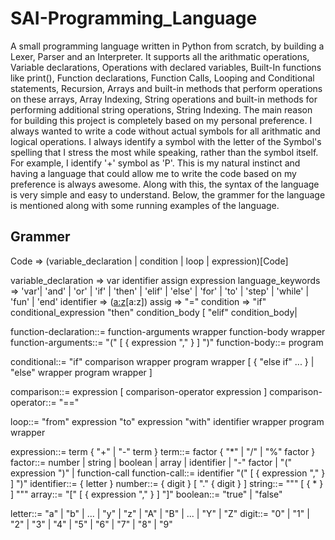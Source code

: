# SAI-Programming_Language
A small programming language written in Python from scratch, by building a Lexer, Parser and an Interpreter. It supports all the arithmatic operations, Variable declarations, Operations with declared variables, Built-In functions like print(), Function declarations, Function Calls, Looping and Conditional statements, Recursion, Arrays and built-in methods that perform operations on these arrays, Array Indexing, String operations and built-in methods for performing additional string operations, String Indexing. The main reason for building this project is completely based on my personal preference. I always wanted to write a code without actual symbols for all arithmatic and logical operations. I always identify a symbol with the letter of the Symbol's spelling that I stress the most while speaking, rather than the symbol itself. For example, I identify '+' symbol as 'P'. This is my natural instinct and having a language that could allow me to write the code based on my preference is always awesome. Along with this, the syntax of the language is very simple and easy to understand. Below, the grammer for the language is mentioned along with some running examples of the language.

## Grammer
Code => (variable_declaration | condition  | loop | expression)[Code]

variable_declaration => var identifier assign expression
language_keywords => 'var'| 'and' | 'or' | 'if' | 'then' | 'elif' | 'else' | 'for' | 'to' | 'step' | 'while' | 'fun' | 'end'
identifier => ([a:z]([0:9]|[a:z]|'_')[a:z])
assig => "="
condition => "if" conditional_expression "then" condition_body [ "elif" condition_body|

function-declaration::= function-arguments wrapper function-body wrapper
function-arguments::= "(" [ { expression "," } ] ")"
function-body::= program

conditional::= "if" comparison wrapper program wrapper [ { "else if" ... } | "else" wrapper program wrapper ]

comparison::= expression [ comparison-operator expression ]
comparison-operator::= "=="

loop::= "from" expression "to" expression "with" identifier wrapper program wrapper

expression::= term { "+" | "-" term }
term::= factor { "*" | "/" | "%" factor }
factor::= number | string | boolean | array | identifier | "-" factor | "(" expression ")" | function-call
function-call::= identifier "(" [ { expression "," } ] ")"
identifier::= { letter }
number::= { digit } [ "." { digit } ]
string::= """ [ { * } ] """
array::= "[" [ { expression "," } ] "]"
boolean::= "true" | "false"

letter::= "a" | "b" | ... | "y" | "z" | "A" | "B" | ... | "Y" | "Z"
digit::= "0" | "1" | "2" | "3" | "4" | "5" | "6" | "7" | "8" | "9"
